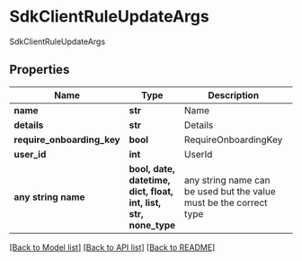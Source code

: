 # SdkClientRuleUpdateArgs

SdkClientRuleUpdateArgs

## Properties
Name | Type | Description | Notes
------------ | ------------- | ------------- | -------------
**name** | **str** | Name | 
**details** | **str** | Details | [optional] 
**require_onboarding_key** | **bool** | RequireOnboardingKey | [optional] 
**user_id** | **int** | UserId | [optional] 
**any string name** | **bool, date, datetime, dict, float, int, list, str, none_type** | any string name can be used but the value must be the correct type | [optional]

[[Back to Model list]](../README.md#documentation-for-models) [[Back to API list]](../README.md#documentation-for-api-endpoints) [[Back to README]](../README.md)


